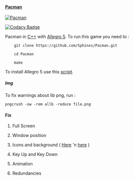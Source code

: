 
#### [Pacman](https://github.com/Sphinxs/Pacman)

[![Pacman](https://i.imgur.com/13lwVrC.png)](https://github.com/Sphinxs/Pacman)

[![Codacy Badge](https://api.codacy.com/project/badge/Grade/7b4cabacd3d54d49895199a748e15184)](https://www.codacy.com/app/Sphinxs/Pacman?utm_source=github.com&amp;utm_medium=referral&amp;utm_content=Sphinxs/Pacman&amp;utm_campaign=Badge_Grade)

Pacman in [C++](http://www.cplusplus.com) with [Allegro 5](https://www.allegro.cc/manual/5/). To run this game you need to :

```shell
    git clone https://github.com/Sphinxs/Pacman.git

    cd Pacman

    make
```

To install Allegro 5 use this [script](https://github.com/Sphinxs/Scripts/blob/master/Allegro.sh).

##### Img

To fix warnings about lib png, run :

`pngcrush -ow -rem allb -reduce file.png`

#### Fix

1. Full Screen

2. Window position

3. Icons and background ( [Here](http://joshkelle.com/projects/pacman.html) 'n [here](https://dribbble.com/shots/4008559-Let-s-Play-Label) )

4. Key Up and Key Down

5. Animation

6. Redundancies